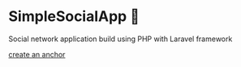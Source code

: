 # SimpleSocialApp :speech_balloon:
Social network application build using PHP with Laravel framework

[create an anchor](#anchors-in-markdown)
